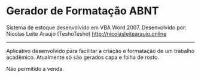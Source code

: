 # Gerador de Formatação ABNT
Sistema de estoque desenvolvido em VBA Word 2007.
Desenvolvido por: Nicolas Leite Araujo (TeshoTesho) http://nicolasleitearaujo.online

------------

Aplicativo desenvolvido para facilitar a criação e formatação de um trabalho acadêmico.
Atualmente só são gerados capa e folha de rosto. 

Não permitido a venda. 
